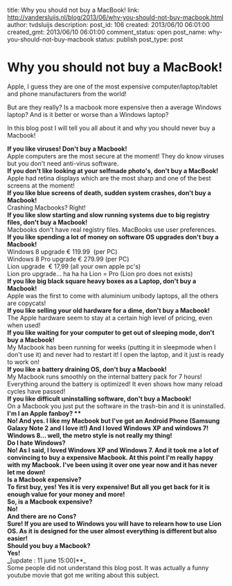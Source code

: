 title: Why you should not buy a MacBook!
link: http://vandersluijs.nl/blog/2013/06/why-you-should-not-buy-macbook.html
author: tvdsluijs
description: 
post_id: 106
created: 2013/06/10 06:01:00
created_gmt: 2013/06/10 06:01:00
comment_status: open
post_name: why-you-should-not-buy-macbook
status: publish
post_type: post

# Why you should not buy a MacBook!

Apple, I guess they are one of the most expensive computer/laptop/tablet and phone manufacturers from the world!  
  
But are they really? Is a macbook more expensive then a average Windows laptop? And is it better or worse than a Windows laptop?  
  
In this blog post I will tell you all about it and why you should never buy a Macbook!   
  
**If you like viruses! Don't buy a Macbook!**  
Apple computers are the most secure at the moment! They do know viruses but you don't need anti-virus software.  
**If you don't like looking at your selfmade photo's, don't buy a MacBook!**  
Apple had retina displays which are the most sharp and one of the best screens at the moment!  
**If you like blue screens of death, sudden system crashes, don't buy a Macbook!**  
Crashing Macbooks? Right!  
**If you like slow starting and slow running systems due to big registry files, don't buy a Macbook!**  
Macbooks don't have real registry files. MacBooks use user preferences.  
**If you like spending a lot of money on software OS upgrades don't buy a Macbook!**  
Windows 8 upgrade € 119.99  (per PC)  
Windows 8 Pro upgrade € 279.99 (per PC)  
Lion upgrade  € 17,99 (all your own apple pc's)  
Lion pro upgrade... ha ha ha Lion = Pro (Lion pro does not exists)  
**If you like big black square heavy boxes as a Laptop, don't buy a Macbook!**  
Apple was the first to come with aluminium unibody laptops, all the others are copycats!  
**If you like selling your old hardware for a dime, don't buy a Macbook!**  
The Apple hardware seem to stay at a certain high level of pricing, even when used!  
**If you like waiting for your computer to get out of sleeping mode, don't buy a Macbook!**  
My Macbook has been running for weeks (putting it in sleepmode when I don't use it) and never had to restart it! I open the laptop, and it just is ready to work on!  
**If you like a battery draining OS, don't buy a Macbook!**  
My Macbook runs smoothly on the internal battery pack for 7 hours! Everything around the battery is optimized! It even shows how many reload cycles have passed!  
**If you like difficult uninstalling software, don't buy a Macbook!**  
On a Macbook you just put the software in the trash-bin and it is uninstalled.  
**I'm I an Apple fanboy? **  
No! And yes. I like my Macbook but I've got an Android Phone (Samsung Galaxy Note 2 and I love it!) And I loved Windows XP and windows 7! Windows 8... well, the metro style is not really my thing!  
**Do I hate Windows?**  
No! As I said, I loved Windows XP and Windows 7. And it took me a lot of convincing to buy a expensive Macbook. At this point I'm really happy with my Macbook. I've been using it over one year now and it has never let me down!  
**Is a Macbook expensive?**  
To first buy, yes! Yes it is very expensive! But all you get back for it is enough value for your money and more!  
**So, is a Macbook expensive?**  
No!  
**And there are no Cons?**  
Sure! If you are used to Windows you will have to relearn how to use Lion OS. As it is designed for the user almost everything is different but also easier!  
**Should you buy a Macbook?**  
Yes!  
_**[update : 11 june 15:00]**_  
Some people did not understand this blog post. It was actually a funny youtube movie that got me writing about this subject.